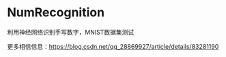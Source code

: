 # NumRecognition
利用神经网络识别手写数字，MNIST数据集测试


更多相信信息：https://blog.csdn.net/qq_28869927/article/details/83281190

